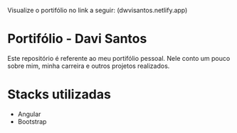 Visualize o portifólio no link a seguir: (dwvisantos.netlify.app)

# Portifólio - Davi Santos

Este repositório é referente ao meu portifólio pessoal. Nele conto um pouco sobre mim, minha carreira e outros projetos realizados.

# Stacks utilizadas

* Angular
* Bootstrap
